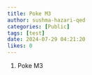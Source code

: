 ```yaml
---
title: Poke M3
author: sushma-hazari-qed
categories: [Public]
tags: [test]
date: 2024-07-29 04:21:20 
likes: 0
---
```


1. Poke M3